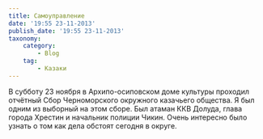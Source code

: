 ```yaml
---
title: Самоуправление
date: '19:55 23-11-2013'
publish_date: '19:55 23-11-2013'
taxonomy:
    category:
        - Blog
    tag:
        - Казаки
---
```


В субботу 23 ноября в Архипо-осиповском доме культуры проходил отчётный Сбор Черноморского окружного казачьего общества. Я был одним из выборный на этом сборе. Был атаман ККВ Долуда, глава города Хрестин  и начальник полиции Чикин. Очень интересно было узнать о том как дела обстоят  сегодня в округе. 